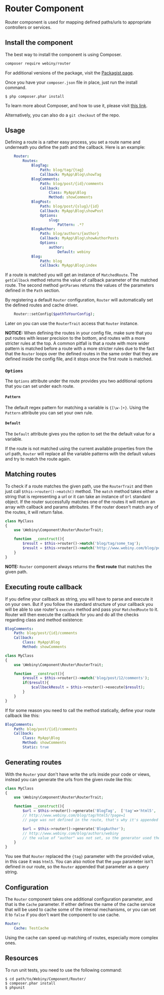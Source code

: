 Router Component
================

Router component is used for mapping defined paths/urls to appropriate controllers or services.

Install the component
---------------------
The best way to install the component is using Composer.

```bash
composer require webiny/router
```
For additional versions of the package, visit the [Packagist page](https://packagist.org/packages/webiny/router).

Once you have your `composer.json` file in place, just run the install command.

    $ php composer.phar install

To learn more about Composer, and how to use it, please visit [this link](https://getcomposer.org/doc/01-basic-usage.md).

Alternatively, you can also do a `git checkout` of the repo.

## Usage

Defining a route is a rather easy process, you set a route name and underneath you define the path and the callback.
Here is an example:

```yaml
    Router:
        Routes:
            BlogTag:
                Path: blog/tag/{tag}
                Callback: MyApp\Blog\showTag
            BlogComments:
                Path: blog/post/{id}/comments
                Callback:
                    Class: MyApp\Blog
                    Method: showComments
            BlogPost:
                Path: blog/post/{slug}/{id}
                Callback: MyApp\Blog\showPost
                Options:
                    slug:
                        Pattern: .*?
            BlogAuthor:
                Path: blog/authors/{author}
                Callback: MyApp\Blog\showAuthorPosts
                Options:
                    author:
                        Default: webiny
            Blog:
                Path: blog
                Callback: MyApp\Blog\index
```

If a route is matched you will get an instance of `MatchedRoute`. The `getCallback` method returns the value of callback
parameter of the matched route. The second method `getParams` returns the values of the parameters defined in the `Path` section.

By registering a default `Router` configuration, `Router` will automatically set the defined routes and cache driver.
```php
    Router::setConfig($pathToYourConfig);
```

Later on you can use the `RouterTrait` access that `Router` instance.

**NOTICE:**
When defining the routes in your config file, make sure that you put routes with lesser precision to the bottom, and
routes with a more stricter rules at the top. A common pitfall is that a route with more wider pattern is matched before
a route with a more stricter rules due to the fact that the `Router` loops over the defined routes in the same order
that they are defined inside the config file, and it stops once the first route is matched.

### `Options`

The `Options` attribute under the route provides you two additional options that you can set under each route.

#### `Pattern`

The default regex pattern for matching a variable is `{[\w-]+}`. Using the `Pattern` attribute you can set your own rule.

#### `Default`

The `Default` attribute gives you the option to set the the default value for a variable.

If the route is not matched using the current available properties from the url path, `Router` will replace all the
 variable patterns with the default values and try to match the route again.

## Matching routes

To check if a route matches the given path, use the `RouterTrait` and then just call `$this->router()->match()` method.
The `match` method takes either a string that is representing a url or it can take an instance of `Url` standard object.
If the router successfully matches one of the routes it will return an array with callback and params attributes.
If the router doesn't match any of the routes, it will return false.

```php
class MyClass
{
	use \Webiny\Component\Router\RouterTrait;

	function __construct(){
		$result = $this->router()->match('blog/tag/some_tag');
		$result = $this->router()->match('http://www.webiny.com/blog/post/some-post/12');
	}
}
```

**NOTE:** `Router` component always returns the **first route** that matches the given path.

## Executing route callback

If you define your callback as string, you will have to parse and execute it on your own. But if you follow the standard
structure of your callback you will be able to use router's `execute` method and pass your `MatchedRoute` to it.
Router will then execute the callback for you and do all the checks regarding class and method existence:

```yaml
BlogComments:
    Path: blog/post/{id}/comments
    Callback:
        Class: MyApp\Blog
        Method: showComments
```

```php
class MyClass
{
	use \Webiny\Component\Router\RouterTrait;

	function __construct(){
		$result = $this->router()->match('blog/post/12/comments');
		if($result){
		    $callbackResult = $this->router()->execute($result);
		}
	}
}
```

If for some reason you need to call the method statically, define your route callback like this:

```yaml
BlogComments:
    Path: blog/post/{id}/comments
    Callback:
        Class: MyApp\Blog
        Method: showComments
        Static: true
```

## Generating routes

With the `Router` your don't have write the urls inside your code or views, instead you can generate the urls from the
given route like this:

```php
class MyClass
{
	use \Webiny\Component\Router\RouterTrait;

	function __construct(){
		$url = $this->router()->generate('BlogTag',  ['tag'=>'html5', 'page'=>1]);
		// http://www.webiny.com/blog/tag/html5/?page=1
		// page was not defined in the route, that's why it's appended as a query param

		$url = $this->router()->generate('BlogAuthor');
		// http://www.webiny.com/blog/authors/webiny
		// the value of "author" was not set, so the generator used the default value
	}
}
```

You see that `Router` replaced the `{tag}` parameter with the provided value, in this case it was `html5`. You can also
notice that the `page` parameter isn't defined in our route, so the `Router` appended that parameter as a query string.

## Configuration

The `Router` component takes one additional configuration parameter, and that is the `Cache` parameter. If either defines
the name of the cache service that will be used to cache some of the internal mechanisms, or you can set it to `false` if
you don't want the component to use cache.

```yaml
Router:
    Cache: TestCache
```

Using the cache can speed up matching of routes, especially more complex ones.

Resources
---------

To run unit tests, you need to use the following command:

    $ cd path/to/Webiny/Component/Router/
    $ composer.phar install
    $ phpunit